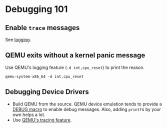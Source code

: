# Debugging 101

## Enable `trace` messages

See [logging](../logging).

## QEMU exits without a kernel panic message

Use QEMU's logging feature (`-d int,cpu_reset`) to print the reason.

```
qemu-system-x86_64 -d int,cpu_reset
```

## Debugging Device Drivers

- Build QEMU from the source. QEMU device emulation tends to provide a [DEBUG macro](https://github.com/qemu/qemu/blob/8c5f94cd4182753959c8be8de415120dc879d8f0/hw/net/e1000.c#L47) to enable debug messages. Also, adding `printf`s by your own helps a lot.
- Use [QEMU's tracing feature](https://qemu-project.gitlab.io/qemu/devel/tracing.html).
